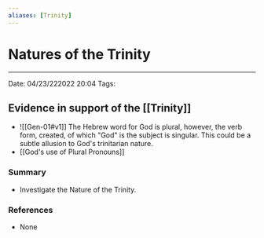 ```yaml
---
aliases: [Trinity]
---
```


# Natures of the Trinity
---
Date: 04/23/222022 20:04
Tags: 


## Evidence in support of the [[Trinity]]
- ![[Gen-01#v1]] The Hebrew word for God is plural, however, the verb form, created, of which "God" is the subject is singular. This could be a subtle allusion to God's trinitarian nature.
-  [[God's use of Plural Pronouns]]

### Summary
* Investigate the Nature of the Trinity. 

### References
- None
